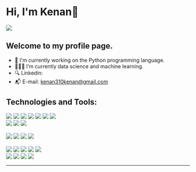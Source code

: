 # Hi, I'm Kenan👋

<img src="https://github-readme-stats.vercel.app/api?username=KenannUnall"/>

## Welcome to my profile page. 

<ul>
  <li>🎯 I'm currently working on the Python programming language. </li>
  <li>👨🏻‍💻 I’m currently data science and machine learning.</li>
  <li>🔍 Linkedin: <a href"https://www.linkedin.com/in/kenan-unal/"><https://www.linkedin.com/in/kenan-unal<a/></li>
  <li>📬 E-mail: <a href="mailto:kenan310kenan@gmail.com">kenan310kenan@gmail.com</a></li>
</ul>


## Technologies and Tools:
<img src="https://img.shields.io/badge/Python-FFD43B?style=for-the-badge&logo=python&logoColor=blue" />  <img src="https://img.shields.io/badge/Jupyter-F37626.svg?&style=for-the-badge&logo=Jupyter&logoColor=white"/>  <img src="https://img.shields.io/badge/PyCharm-000000.svg?&style=for-the-badge&logo=PyCharm&logoColor=white"/>  <img src="https://img.shields.io/badge/conda-342B029.svg?&style=for-the-badge&logo=anaconda&logoColor=white"/>  <img src="https://img.shields.io/badge/Numpy-777BB4?style=for-the-badge&logo=numpy&logoColor=white"/>  <img src="https://img.shields.io/badge/Pandas-2C2D72?style=for-the-badge&logo=pandas&logoColor=white"/>  <img src="https://img.shields.io/badge/R-276DC3?style=for-the-badge&logo=r&logoColor=white"/> 
<br/> <img src="https://img.shields.io/badge/Microsoft%20SQL%20Server-CC2927?style=for-the-badge&logo=microsoft%20sql%20server&logoColor=white"/>  <img src="https://img.shields.io/badge/PostgreSQL-316192?style=for-the-badge&logo=postgresql&logoColor=white">  <img src="https://img.shields.io/badge/MySQL-005C84?style=for-the-badge&logo=mysql&logoColor=white" />  
<br><img src="https://img.shields.io/badge/HTML5-E34F26?style=for-the-badge&logo=html5&logoColor=white"/>  <img src="https://img.shields.io/badge/CSS3-1572B6?style=for-the-badge&logo=css3&logoColor=white"/>  <img src="https://img.shields.io/badge/Bootstrap-563D7C?style=for-the-badge&logo=bootstrap&logoColor=white"/>  <img src="https://img.shields.io/badge/.NET-512BD4?style=for-the-badge&logo=dotnet&logoColor=white"/>  
<br> <img src="https://img.shields.io/badge/C-00599C?style=for-the-badge&logo=c&logoColor=white"/>   <img src="https://img.shields.io/badge/Java-ED8B00?style=for-the-badge&logo=java&logoColor=white"/>  <img src="https://img.shields.io/badge/C%23-239120?style=for-the-badge&logo=c-sharp&logoColor=white"/>   <img src="https://img.shields.io/badge/C%2B%2B-00599C?style=for-the-badge&logo=c%2B%2B&logoColor=white"/>  <img src="https://img.shields.io/badge/Dart-0175C2?style=for-the-badge&logo=dart&logoColor=white"/> 
<br> <img src="https://img.shields.io/badge/Visual_Studio-5C2D91?style=for-the-badge&logo=visual%20studio&logoColor=white"/>  <img src="https://img.shields.io/badge/Visual_Studio_Code-0078D4?style=for-the-badge&logo=visual%20studio%20code&logoColor=white"/>  <img src="https://img.shields.io/badge/Flutter-02569B?style=for-the-badge&logo=flutter&logoColor=white"/>   <img src="https://img.shields.io/badge/Adobe%20Photoshop-31A8FF?style=for-the-badge&logo=Adobe%20Photoshop&logoColor=black"/>  
<hr>

